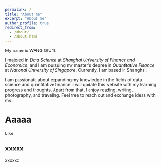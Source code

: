 ```yaml
---
permalink: /
title: "About me"
excerpt: "About me"
author_profile: true
redirect_from: 
  - /about/
  - /about.html
---
```


My name is WANG QIUYI. 

I majored in *Data Science* at *Shanghai University of Finance and Economics*, and I am pursuing my master's degree in *Quantitative Finance* at *National University of Singapore*. Currently, I am based in Shanghai. 

I am passionate about expanding my knowledge in the fields of data science and quantitative finance. I will update this website with my learning progress and thoughts. Apart from that, I enjoy reading, writing, photography, and traveling. Feel free to reach out and exchange ideas with me.

Aaaaa
======
Like

xxxxx
------
xxxxxx


